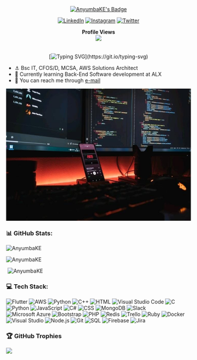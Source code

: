 <div align="center">
<a href="https://user-badge.committers.top/kenya/AnyumbaKE">
    <img src="https://user-badge.committers.top/kenya/AnyumbaKE.svg" alt="AnyumbaKE's Badge">
</a>
</div>
<div align="center">


[![LinkedIn](https://img.shields.io/badge/LinkedIn-%230077B5.svg?logo=linkedin&logoColor=white)](https://linkedin.com/in/AnyumbaKE/)
[![Instagram](https://img.shields.io/badge/Instagram-%23E4405F.svg?logo=Instagram&logoColor=white)](https://instagram.com/AnyumbaKE) 
[![Twitter](https://img.shields.io/badge/Twitter-%2300ACED.svg?logo=Twitter&logoColor=white)](https://twitter.com/AnyumbaKE)


</div>

<div align="center">
  <b>Profile Views </b><br>
  <img src="https://profile-counter.glitch.me/Anyumbake/count.svg" />
 
</div>
<br />
<div align="center">
  
[![Typing SVG](https://readme-typing-svg.demolab.com?font=Merriweather+Regular&weight=900&size=26&pause=1000&color=E02F1B&random=false&width=435&lines=Hello%2C++am+Stanley+Anyumba;It's+nice+to+finally+meet+you+here!;I+trust+you're+doing+well.;Welcome!)](https://git.io/typing-svg)

</div>


- :anchor: Bsc IT, CFOS/D, MCSA, AWS Solutions Architect
- :open_book: Currently learning Back-End Software development at ALX
- :e-mail: You can reach me through <a href="mailto:stanley@dualpix.co.ke">e-mail</a>
<div align="center">
<img src="https://github.com/AnyumbaKE/BootCamp-02-2024/blob/main/Resourses/images/devdesk.jpeg" align="center" width="640" height="360">
</div>

 
### 📊 GitHub Stats:

<p><img src="https://github-readme-stats.vercel.app/api/top-langs?username=AnyumbaKE&langs_count=16&show_icons=true&locale=en&layout=compact" alt="AnyumbaKE" /></p>

<p><img src="https://github-readme-streak-stats.herokuapp.com/?user=AnyumbaKE&theme=default&hide_border=false" alt="AnyumbaKE"/></p>

<p>&nbsp;<img src="https://github-readme-stats.vercel.app/api?username=AnyumbaKE&langs_count=16&show_icons=true&locale=en" alt="AnyumbaKE" /></p>



### 💻 Tech Stack:
![Flutter](https://img.shields.io/badge/Flutter-02569B?logo=flutter&style=flat)
![AWS](https://img.shields.io/badge/AWS-Amazon%20Web%20Services-7DF1E?logo=amazon-aws&style=flat)
![Python](https://img.shields.io/badge/Python-282C34?logo=python&style=flat)
![C++](https://img.shields.io/badge/C%2B%2B-00599C?logo=c%2B%2B&style=flat)
![HTML](https://img.shields.io/badge/HTML-5E5E5E?logo=html5&style=flat)
![Visual Studio Code](https://img.shields.io/badge/Visual%20Studio%20Code-007ACC?logo=visual-studio-code&style=flat)
![C](https://img.shields.io/badge/C-00FF00?logo=c&style=flat)
![Python](https://img.shields.io/badge/Python-3776AB?logo=python&style=flat)
![JavaScript](https://img.shields.io/badge/JavaScript-FFCA28?logo=javascript&style=flat&labelColor=000000&color=000000)
![C#](https://img.shields.io/badge/C%23-239120?logo=c-sharp&style=flat)
![CSS](https://img.shields.io/badge/CSS-1572B6?logo=css3&style=flat)
![MongoDB](https://img.shields.io/badge/MongoDB-47A248?logo=mongodb&style=flat)
![Slack](https://img.shields.io/badge/Slack-4A154B?logo=slack&style=flat)
![Microsoft Azure](https://img.shields.io/badge/Microsoft%20Azure-0089D6?logo=microsoft-azure&style=flat)
![Bootstrap](https://img.shields.io/badge/Bootstrap-7952B3?logo=bootstrap&style=flat)
![PHP](https://img.shields.io/badge/PHP-777BB4?logo=php&style=flat)
![Redis](https://img.shields.io/badge/Redis-DC382D?logo=redis&style=flat)
![Trello](https://img.shields.io/badge/Trello-0079BF?logo=trello&style=flat)
![Ruby](https://img.shields.io/badge/Ruby-CC342D?logo=ruby&style=flat)
![Docker](https://img.shields.io/badge/Docker-2496ED?logo=docker&style=flat)
![Visual Studio](https://img.shields.io/badge/Visual%20Studio-5C2D91?logo=visual-studio&style=flat)
![Node.js](https://img.shields.io/badge/Node.js-339933?logo=node.js&style=flat)
![Git](https://img.shields.io/badge/Git-555555?logo=git&style=flat)
![SQL](https://img.shields.io/badge/SQL-4479A1?logo=sql&style=flat)
![Firebase](https://img.shields.io/badge/Firebase-FFCA28?logo=firebase&style=flat)
![Jira](https://img.shields.io/badge/Jira-0052CC?logo=jira&style=flat)

<!--
![Fortinet](https://img.shields.io/badge/Fortinet-EE3124?logo=fortinet&style=flat)
![Palo Alto Networks](https://img.shields.io/badge/Palo%20Alto%20Networks-00509E?logo=palo-alto-networks&style=flat)
![Java](https://img.shields.io/badge/Java-007396?logo=java&style=flat)
-->

### 🏆 GitHub Trophies
![](https://github-profile-trophy.vercel.app/?username=AnyumbaKE&theme=radical&no-frame=false&no-bg=true&margin-w=4)
